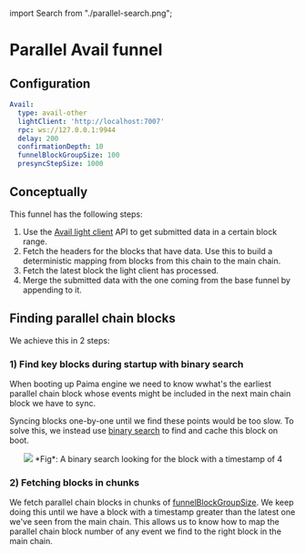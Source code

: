 import Search from "./parallel-search.png";

# Parallel Avail funnel

## Configuration

```yaml
Avail:
  type: avail-other
  lightClient: 'http://localhost:7007'
  rpc: ws://127.0.0.1:9944
  delay: 200 
  confirmationDepth: 10
  funnelBlockGroupSize: 100
  presyncStepSize: 1000
```

## Conceptually

This funnel has the following steps:

1. Use the [Avail light
client](https://docs.availproject.org/docs/operate-a-node/run-a-light-client/Overview)
API to get submitted data in a certain block range.
2. Fetch the headers for the blocks that have data. Use this to build a
deterministic mapping from blocks from this chain to the main chain.
3. Fetch the latest block the light client has processed.
4. Merge the submitted data with the one coming from the base funnel by
appending to it.

## Finding parallel chain blocks

We achieve this in 2 steps:

### 1) Find key blocks during startup with binary search 

When booting up Paima engine we need to know wwhat's the earliest parallel chain
block whose events might be included in the next main chain block we have to
sync.

Syncing blocks one-by-one until we find these points would be too slow.  To
solve this, we instead use [binary
search](https://simple.wikipedia.org/wiki/Binary_search) to find and cache this
block on boot.

<center>
<img src={Search} />
*Fig*: A binary search looking for the block with a timestamp of 4
</center>

### 2) Fetching blocks in chunks

We fetch parallel chain blocks in chunks of
[funnelBlockGroupSize](./200-configuration.md).  We keep doing this until we
have a block with a timestamp greater than the latest one we've seen from the
main chain.  This allows us to know how to map the parallel chain block number
of any event we find to the right block in the main chain.

